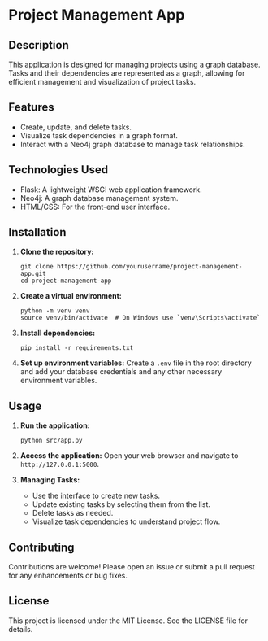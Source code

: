 # Project Management App

## Description
This application is designed for managing projects using a graph database. Tasks and their dependencies are represented as a graph, allowing for efficient management and visualization of project tasks.

## Features
- Create, update, and delete tasks.
- Visualize task dependencies in a graph format.
- Interact with a Neo4j graph database to manage task relationships.

## Technologies Used
- Flask: A lightweight WSGI web application framework.
- Neo4j: A graph database management system.
- HTML/CSS: For the front-end user interface.

## Installation

1. **Clone the repository:**
   ```
   git clone https://github.com/yourusername/project-management-app.git
   cd project-management-app
   ```

2. **Create a virtual environment:**
   ```
   python -m venv venv
   source venv/bin/activate  # On Windows use `venv\Scripts\activate`
   ```

3. **Install dependencies:**
   ```
   pip install -r requirements.txt
   ```

4. **Set up environment variables:**
   Create a `.env` file in the root directory and add your database credentials and any other necessary environment variables.

## Usage

1. **Run the application:**
   ```
   python src/app.py
   ```

2. **Access the application:**
   Open your web browser and navigate to `http://127.0.0.1:5000`.

3. **Managing Tasks:**
   - Use the interface to create new tasks.
   - Update existing tasks by selecting them from the list.
   - Delete tasks as needed.
   - Visualize task dependencies to understand project flow.

## Contributing
Contributions are welcome! Please open an issue or submit a pull request for any enhancements or bug fixes.

## License
This project is licensed under the MIT License. See the LICENSE file for details.